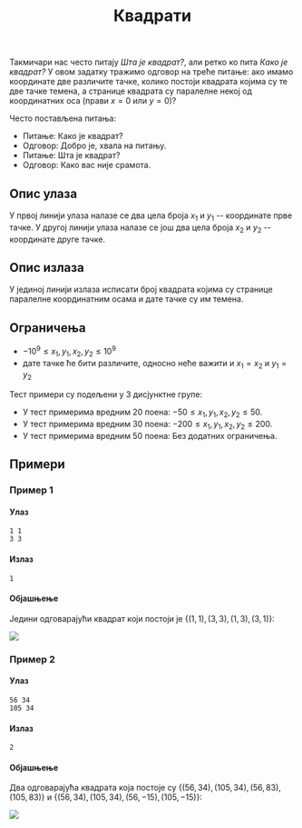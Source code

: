 ﻿---
title: Квадрати
timelimit: 1.0 # у секундама
memlimit: 64   # y MB
owner: takprog # власник је онај ко ради на задатку
origin: # опционо (ако се зна одакле је задатак преузет, пожељно је навести извор)
tags: [] # сваки задатак може бити означен према унапред договореној листи ознака
status: KOMPLETAN # један од: "IZRADA", "PREGLED" или "KOMPLETAN".
status-date: 2024-08-15 # датум у формату YYYY-MM-DD од када је задатак у наведеном статусу
solutions:
  - name: ex0
    lang: [cpp, py]
    desc: ""
    tags: []
---

Такмичари нас често питају *Шта је квадрат?*, али ретко ко пита *Како је квадрат?* У овом задатку тражимо одговор на треће питање: ако имамо координате две различите тачке, колико постоји квадрата којима су те две тачке темена, а странице квадрата су паралелне некој од координатних оса (прави $x = 0$ или $y = 0$)?

Често постављена питања:

- Питање: Како је квадрат?
- Одговор: Добро је, хвала на питању.
- Питање: Шта је квадрат?
- Одговор: Како вас није срамота.


## Опис улаза

У првој линији улаза налазе се два цела броја $x_1$ и $y_1$ -- координате прве тачке.
У другој линији улаза налазе се још два цела броја $x_2$ и $y_2$ -- координате друге тачке.

## Опис излаза

У јединој линији излаза исписати број квадрата којима су странице паралелне координатним осама и дате тачке су им темена. 

## Ограничења

- $-10^9 \leq x_1, y_1, x_2, y_2 \leq 10^9$
- дате тачке ће бити различите, односно неће важити и $x_1 = x_2$ и $y_1 = y_2$

Тест примери су подељени у 3 дисјунктнe групe:

-   У тест примерима вредним $20$ поена: $-50 \leq x_1, y_1, x_2, y_2 \leq 50$.
-   У тест примерима вредним $30$ поена: $-200 \leq x_1, y_1, x_2, y_2 \leq 200$.
-   У тест примерима вредним $50$ поена: Без додатних ограничења.

## Примери

### Пример 1

#### Улаз

~~~
1 1
3 3
~~~

#### Излаз

~~~
1
~~~

#### Објашњење
Једини одговарајући квадрат који постоји је $\{(1, 1), (3, 3), (1, 3), (3, 1)\}$:

![](https://petljamediastorage.blob.core.windows.net/competitions/kvadrati-sl1.PNG)

### Пример 2

#### Улаз

~~~
56 34
105 34
~~~

#### Излаз

~~~
2
~~~

#### Објашњење
Два одговарајућа квадрата која постоје су $\{(56, 34), (105, 34), (56, 83), (105, 83)\}$ и $\{(56, 34), (105, 34), (56, -15), (105, -15)\}$:

![](https://petljamediastorage.blob.core.windows.net/competitions/kvadrati-sl2.PNG)

